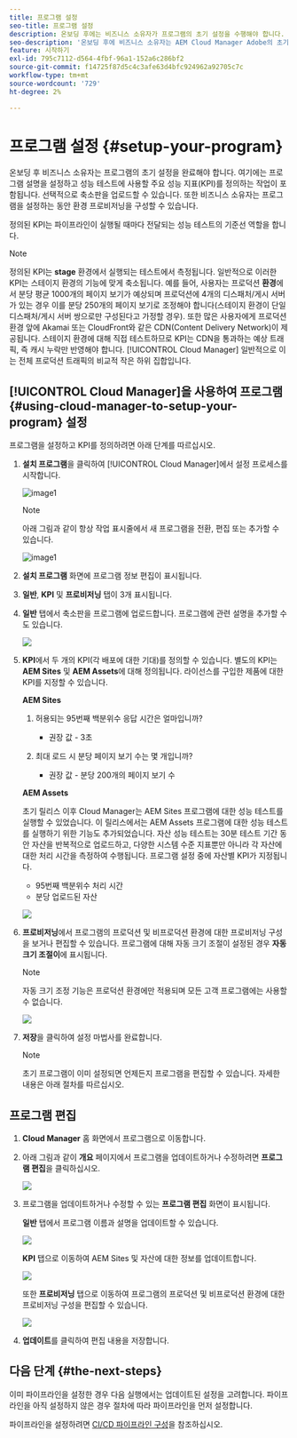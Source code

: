 ```yaml
---
title: 프로그램 설정
seo-title: 프로그램 설정
description: 온보딩 후에는 비즈니스 소유자가 프로그램의 초기 설정을 수행해야 합니다.
seo-description: '온보딩 후에 비즈니스 소유자는 AEM Cloud Manager Adobe의 초기 설정을 수행해야 합니다. 여기에는 프로그램 설명을 설정하고 성능 테스트에 사용할 KPI를 정의하는 작업이 포함됩니다. '
feature: 시작하기
exl-id: 795c7112-d564-4fbf-96a1-152a6c286bf2
source-git-commit: f14725f87d5c4c3afe63d4bfc924962a92705c7c
workflow-type: tm+mt
source-wordcount: '729'
ht-degree: 2%

---
```


# 프로그램 설정 {#setup-your-program}

온보딩 후 비즈니스 소유자는 프로그램의 초기 설정을 완료해야 합니다. 여기에는 프로그램 설명을 설정하고 성능 테스트에 사용할 주요 성능 지표(KPI)를 정의하는 작업이 포함됩니다. 선택적으로 축소판을 업로드할 수 있습니다. 또한 비즈니스 소유자는 프로그램을 설정하는 동안 환경 프로비저닝을 구성할 수 있습니다.

정의된 KPI는 파이프라인이 실행될 때마다 전달되는 성능 테스트의 기준선 역할을 합니다.

>[!NOTE]
>정의된 KPI는 **stage** 환경에서 실행되는 테스트에서 측정됩니다. 일반적으로 이러한 KPI는 스테이지 환경의 기능에 맞게 축소됩니다.
>예를 들어, 사용자는 프로덕션 **환경**에서 분당 평균 1000개의 페이지 보기가 예상되며 프로덕션에 4개의 디스패처/게시 서버가 있는 경우 이를 분당 250개의 페이지 보기로 조정해야 합니다(스테이지 환경이 단일 디스패처/게시 서버 쌍으로만 구성된다고 가정할 경우).
>또한 많은 사용자에게 프로덕션 환경 앞에 Akamai 또는 CloudFront와 같은 CDN(Content Delivery Network)이 제공됩니다. 스테이지 환경에 대해 직접 테스트하므로 KPI는 CDN을 통과하는 예상 트래픽, 즉 캐시 누락만 반영해야 합니다. [!UICONTROL Cloud Manager] 일반적으로 이는 전체 프로덕션 트래픽의 비교적 작은 하위 집합입니다.

## [!UICONTROL Cloud Manager]을 사용하여 프로그램 {#using-cloud-manager-to-setup-your-program} 설정

프로그램을 설정하고 KPI를 정의하려면 아래 단계를 따르십시오.

1. **설치 프로그램**&#x200B;을 클릭하여 [!UICONTROL Cloud Manager]에서 설정 프로세스를 시작합니다.

   ![image1](assets/set-up-program/setup1.png)

   >[!NOTE]
   > 아래 그림과 같이 항상 작업 표시줄에서 새 프로그램을 전환, 편집 또는 추가할 수 있습니다.

   ![image1](assets/set-up-program/setup2.png)


1. **설치 프로그램** 화면에 프로그램 정보 편집이 표시됩니다.

1. **일반**, **KPI** 및 **프로비저닝** 탭이 3개 표시됩니다.

1. **일반** 탭에서 축소판을 프로그램에 업로드합니다. 프로그램에 관련 설명을 추가할 수도 있습니다.

   ![](assets/Setup_Program-General.png)

1. **KPI**&#x200B;에서 두 개의 KPI(각 배포에 대한 기대)를 정의할 수 있습니다. 별도의 KPI는 **AEM Sites** 및 **AEM Assets**&#x200B;에 대해 정의됩니다. 라이선스를 구입한 제품에 대한 KPI를 지정할 수 있습니다.

   **AEM Sites**

   1. 허용되는 95번째 백분위수 응답 시간은 얼마입니까?

      * 권장 값 - 3초
   1. 최대 로드 시 분당 페이지 보기 수는 몇 개입니까?

      * 권장 값 - 분당 200개의 페이지 보기 수

   **AEM Assets**

   초기 릴리스 이후 Cloud Manager는 AEM Sites 프로그램에 대한 성능 테스트를 실행할 수 있었습니다. 이 릴리스에서는 AEM Assets 프로그램에 대한 성능 테스트를 실행하기 위한 기능도 추가되었습니다. 자산 성능 테스트는 30분 테스트 기간 동안 자산을 반복적으로 업로드하고, 다양한 시스템 수준 지표뿐만 아니라 각 자산에 대한 처리 시간을 측정하여 수행됩니다.
프로그램 설정 중에 자산별 KPI가 지정됩니다.

   * 95번째 백분위수 처리 시간
   * 분당 업로드된 자산

   ![](assets/Setup_Program-KPIs.png)

1. **프로비저닝**&#x200B;에서 프로그램의 프로덕션 및 비프로덕션 환경에 대한 프로비저닝 구성을 보거나 편집할 수 있습니다. 프로그램에 대해 자동 크기 조절이 설정된 경우 **자동 크기 조절이**&#x200B;에 표시됩니다.

   >[!NOTE]
   >자동 크기 조정 기능은 프로덕션 환경에만 적용되며 모든 고객 프로그램에는 사용할 수 없습니다.

   ![](assets/Setup_Program-Provisioning.png)

1. **저장**&#x200B;을 클릭하여 설정 마법사를 완료합니다.

   >[!NOTE]
   >초기 프로그램이 이미 설정되면 언제든지 프로그램을 편집할 수 있습니다. 자세한 내용은 아래 절차를 따르십시오.

## 프로그램 편집

1. **Cloud Manager** 홈 화면에서 프로그램으로 이동합니다.

1. 아래 그림과 같이 **개요** 페이지에서 프로그램을 업데이트하거나 수정하려면 **프로그램 편집**&#x200B;을 클릭하십시오.

   ![](assets/set-up-program/edit-program1.png)

1. 프로그램을 업데이트하거나 수정할 수 있는 **프로그램 편집** 화면이 표시됩니다.

   **일반** 탭에서 프로그램 이름과 설명을 업데이트할 수 있습니다.

   ![](assets/set-up-program/edit-program-general.png)

   **KPI** 탭으로 이동하여 AEM Sites 및 자산에 대한 정보를 업데이트합니다.

   ![](assets/set-up-program/edit-program-kpi.png)

   또한 **프로비저닝** 탭으로 이동하여 프로그램의 프로덕션 및 비프로덕션 환경에 대한 프로비저닝 구성을 편집할 수 있습니다.

   ![](assets/set-up-program/edit-program-provision.png)

1. **업데이트**&#x200B;를 클릭하여 편집 내용을 저장합니다.

## 다음 단계 {#the-next-steps}

이미 파이프라인을 설정한 경우 다음 실행에서는 업데이트된 설정을 고려합니다. 파이프라인을 아직 설정하지 않은 경우 절차에 따라 파이프라인을 먼저 설정합니다.

파이프라인을 설정하려면 [CI/CD 파이프라인 구성](https://helpx.adobe.com/experience-manager/cloud-manager/using/configuring-pipeline.html)을 참조하십시오.
